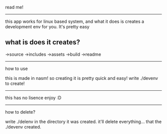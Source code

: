 read me!

-----------
this app works for linux based system, and what it does is creates a development env for you.
It's pretty easy


what is does it creates?
----

->source
->includes
->assets
->build
->readme

----
how to use

this is made in nasm! so creating it is pretty quick and easy!
write ./devenv to create!

---
this has no lisence enjoy :D


---
how to delete?

write ./delenv in the directory it was created.
it'll delete everything... that the ./devenv created.
